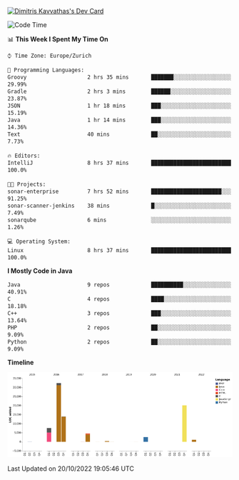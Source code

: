 <a href="https://app.daily.dev/JimR21"><img src="https://api.daily.dev/devcards/1a6ea627b9cf4de4a4f1b5f5cac8c85e.png?r=t8i" width="400" alt="Dimitris Kavvathas's Dev Card"/></a>

<!--START_SECTION:waka-->
![Code Time](http://img.shields.io/badge/Code%20Time-3%2C663%20hrs%2040%20mins-blue)

📊 **This Week I Spent My Time On** 

```text
⌚︎ Time Zone: Europe/Zurich

💬 Programming Languages: 
Groovy                   2 hrs 35 mins       ███████░░░░░░░░░░░░░░░░░░   29.99% 
Gradle                   2 hrs 3 mins        ██████░░░░░░░░░░░░░░░░░░░   23.87% 
JSON                     1 hr 18 mins        ███░░░░░░░░░░░░░░░░░░░░░░   15.19% 
Java                     1 hr 14 mins        ███░░░░░░░░░░░░░░░░░░░░░░   14.36% 
Text                     40 mins             ██░░░░░░░░░░░░░░░░░░░░░░░   7.73%

🔥 Editors: 
IntelliJ                 8 hrs 37 mins       █████████████████████████   100.0%

🐱‍💻 Projects: 
sonar-enterprise         7 hrs 52 mins       ██████████████████████░░░   91.25% 
sonar-scanner-jenkins    38 mins             █░░░░░░░░░░░░░░░░░░░░░░░░   7.49% 
sonarqube                6 mins              ░░░░░░░░░░░░░░░░░░░░░░░░░   1.26%

💻 Operating System: 
Linux                    8 hrs 37 mins       █████████████████████████   100.0%

```

**I Mostly Code in Java** 

```text
Java                     9 repos             ██████████░░░░░░░░░░░░░░░   40.91% 
C                        4 repos             ████░░░░░░░░░░░░░░░░░░░░░   18.18% 
C++                      3 repos             ███░░░░░░░░░░░░░░░░░░░░░░   13.64% 
PHP                      2 repos             ██░░░░░░░░░░░░░░░░░░░░░░░   9.09% 
Python                   2 repos             ██░░░░░░░░░░░░░░░░░░░░░░░   9.09%

```


**Timeline**

![Chart not found](https://raw.githubusercontent.com/JimR21/JimR21/master/charts/bar_graph.png) 


 Last Updated on 20/10/2022 19:05:46 UTC
<!--END_SECTION:waka-->

<!--
**JimR21/JimR21** is a ✨ _special_ ✨ repository because its `README.md` (this file) appears on your GitHub profile.

Here are some ideas to get you started:

- 🔭 I’m currently working on ...
- 🌱 I’m currently learning ...
- 👯 I’m looking to collaborate on ...
- 🤔 I’m looking for help with ...
- 💬 Ask me about ...
- 📫 How to reach me: ...
- 😄 Pronouns: ...
- ⚡ Fun fact: ...
-->

